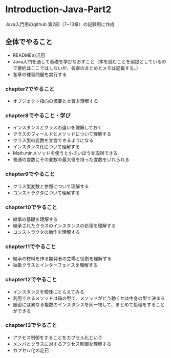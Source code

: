 # Introduction-Java-Part2
Java入門用のgithub
第2部（7~13章）の記録用に作成

## 全体でやること
- READMEの活用
- Java入門を通して基礎を学びなおすこと（本を読むことを前提としているので要約はここではしないが、各章のまとめとメモは記載する。）
- 各章の練習問題を実行する

### chapter7でやること
- オブジェクト指向の概要と本質を理解する

### chapter8でやること・学び
- インスタンスとクラスの違いを理解しておく
- クラスのフィールドとメソッドについて理解する
- クラス型の変数を宣言できるようになる
- インスタンス化について理解する
- Math.minメソッドを使うと小さいほうを取得できる
- 普通の変数にその変数の最大値を持った変数をいれられる

### chapter9でやること
- クラス型変数と参照について理解する
- コンストラクタについて理解する

### chapter10でやること
- 継承の基礎を理解する
- 継承されたクラスのインスタンスの処理を理解する
- コンストラクタの動作を理解する

### chapter11でやること
- 継承の材料を作る開発者の立場と役割を理解する
- 抽象クラスとインターフェイスを理解する

### chapter12でやること
- インスタンスを曖昧にとらえてみる
- 利用できるメソッドは箱の型で、メソッドがどう動くかは中身の型で決まる
- 厳密には異なる複数のインスタンスを同一視して、まとめて処理をすることができる

### chapter13でやること
- アクセス制御をすることをカプセル化という
- メンバとクラスに対するアクセス制御を理解する
- カプセル化の定石

